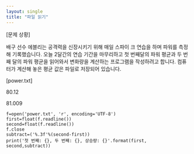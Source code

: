 ```yaml
---
layout: single
title: "파일 읽기"
---
```


[문제 상황]

배구 선수 에블리는 공격력을 신장시키기 위해 매일 스파이
크 연습을 하며 파워를 측정해 기록했습니다. 오늘 2달간의
연습 기간을 마무리하고 첫 번째달의 파워 평균과 두 번째
달의 파워 평균을 읽어와서 변화량을 계산하는 프로그램을
작성하려고 합니다. 컴퓨터가 계산해 놓은 평균 값은 파일로
저장되어 있습니다.

[power.txt]

80.12

81.009

~~~
f=open('power.txt', 'r', encoding='UTF-8')
first=float(f.readline())
second=float(f.readline())
f.close
subtract=('%.3f'%(second-first))
print('첫 번째: {}, 두 번째: {}, 상승량: {}'.format(first, second,subtract))
~~~
